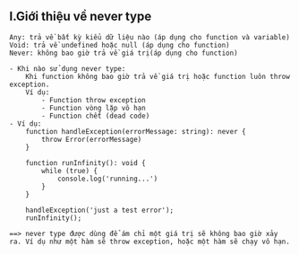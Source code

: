 ## I.Giới thiệu về never type

    Any: trả về bất kỳ kiểu dữ liệu nào (áp dụng cho function và variable)
    Void: trả về undefined hoặc null (áp dụng cho function)
    Never: không bao giờ trả về giá trị(áp dụng cho function)

    - Khi nào sử dụng never type:
        Khi function không bao giờ trả về giá trị hoặc function luôn throw exception.
        Ví dụ:
            - Function throw exception
            - Function vòng lặp vô hạn
            - Function chết (dead code)
    - Ví dụ:
        function handleException(errorMessage: string): never {
            throw Error(errorMessage)
        }

        function runInfinity(): void {
            while (true) {
                console.log('running...')
            }
        }

        handleException('just a test error');
        runInfinity();

    ==> never type được dùng để ám chỉ một giá trị sẽ không bao giờ xảy ra. Ví dụ như một hàm sẽ throw exception, hoặc một hàm sẽ chạy vô hạn.
